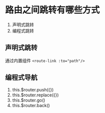# 路由之间跳转有哪些方式

1. 声明式跳转
2. 编程式跳转

## 声明式跳转

通过内置组件 `<route-link :to="path"/>`

## 编程式导航

1. this.$router.push({})
2. this.$router.replace({})
3. this.$router.go()
4. this.$router.back()
